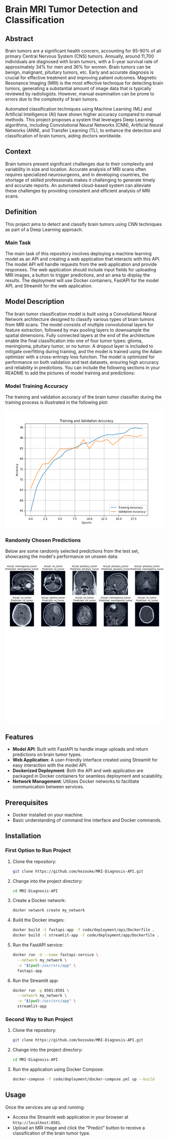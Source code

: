 # Brain MRI Tumor Detection and Classification

## Abstract

Brain tumors are a significant health concern, accounting for 85-90% of all primary Central Nervous System (CNS) tumors. Annually, around 11,700 individuals are diagnosed with brain tumors, with a 5-year survival rate of approximately 34% for men and 36% for women. Brain tumors can be benign, malignant, pituitary tumors, etc. Early and accurate diagnosis is crucial for effective treatment and improving patient outcomes. Magnetic Resonance Imaging (MRI) is the most effective technique for detecting brain tumors, generating a substantial amount of image data that is typically reviewed by radiologists. However, manual examination can be prone to errors due to the complexity of brain tumors.

Automated classification techniques using Machine Learning (ML) and Artificial Intelligence (AI) have shown higher accuracy compared to manual methods. This project proposes a system that leverages Deep Learning algorithms, including Convolutional Neural Networks (CNN), Artificial Neural Networks (ANN), and Transfer Learning (TL), to enhance the detection and classification of brain tumors, aiding doctors worldwide.

## Context

Brain tumors present significant challenges due to their complexity and variability in size and location. Accurate analysis of MRI scans often requires specialized neurosurgeons, and in developing countries, the shortage of skilled professionals makes it challenging to generate timely and accurate reports. An automated cloud-based system can alleviate these challenges by providing consistent and efficient analysis of MRI scans.

## Definition

This project aims to detect and classify brain tumors using CNN techniques as part of a Deep Learning approach.

### Main Task

The main task of this repository involves deploying a machine learning model as an API and creating a web application that interacts with this API. The model API will handle requests from the web application and provide responses. The web application should include input fields for uploading MRI images, a button to trigger predictions, and an area to display the results. The deployment will use Docker containers, FastAPI for the model API, and Streamlit for the web application.

## Model Description
The brain tumor classification model is built using a Convolutional Neural Network architecture designed to classify various types of brain tumors from MRI scans. The model consists of multiple convolutional layers for feature extraction, followed by max pooling layers to downsample the spatial dimensions. Fully connected layers at the end of the architecture enable the final classification into one of four tumor types: glioma, meningioma, pituitary tumor, or no tumor. A dropout layer is included to mitigate overfitting during training, and the model is trained using the Adam optimizer with a cross-entropy loss function. The model is optimized for performance on both validation and test datasets, ensuring high accuracy and reliability in predictions.
You can include the following sections in your README to add the pictures of model training and predictions:

### Model Training Accuracy

The training and validation accuracy of the brain tumor classifier during the training process is illustrated in the following plot:

![Training and Validation Accuracy](data/model_a_accuracy_20240918_214434.png)

### Randomly Chosen Predictions

Below are some randomly selected predictions from the test set, showcasing the model's performance on unseen data:

![Sample Predictions](data/model_a_samples_20240918_214446.png)

## Features

- **Model API**: Built with FastAPI to handle image uploads and return predictions on brain tumor types.
- **Web Application**: A user-friendly interface created using Streamlit for easy interaction with the model API.
- **Dockerized Deployment**: Both the API and web application are packaged in Docker containers for seamless deployment and scalability.
- **Network Management**: Utilizes Docker networks to facilitate communication between services.

## Prerequisites

- Docker installed on your machine.
- Basic understanding of command line interface and Docker commands.

## Installation

### First Option to Run Project

1. Clone the repository:
   ```bash
   git clone https://github.com/kezouke/MRI-Diagnosis-API.git
   ```
2. Change into the project directory:
   ```bash
   cd MRI-Diagnosis-API
   ```
3. Create a Docker network:
   ```bash
   docker network create my_network
   ```
4. Build the Docker images:
   ```bash
   docker build -t fastapi-app -f code/deployment/api/Dockerfile .
   docker build -t streamlit-app -f code/deployment/app/Dockerfile .
   ```
5. Run the FastAPI service:
   ```bash
   docker run -d --name fastapi-service \
     --network my_network \
     -v "$(pwd):/usr/src/app" \
     fastapi-app
   ```
6. Run the Streamlit app:
   ```bash
   docker run -p 8501:8501 \
     --network my_network \
     -v "$(pwd):/usr/src/app" \
     streamlit-app
   ```

### Second Way to Run Project

1. Clone the repository:
   ```bash
   git clone https://github.com/kezouke/MRI-Diagnosis-API.git
   ```
2. Change into the project directory:
   ```bash
   cd MRI-Diagnosis-API
   ```
3. Run the application using Docker Compose:
   ```bash
   docker-compose -f code/deployment/docker-compose.yml up --build
   ```

## Usage

Once the services are up and running:

- Access the Streamlit web application in your browser at `http://localhost:8501`.
- Upload an MRI image and click the "Predict" button to receive a classification of the brain tumor type.
